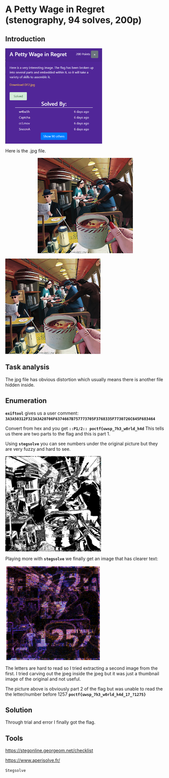 # A Petty Wage in Regret (stenography, 94 solves, 200p)

## Introduction

<img height=300 align=center src=./readme_assets/challenge.png>


Here is the .jpg file.

<p align="center">
  <img height=300 img src=./readme_assets/DF2.jpg/>
</p>
<img height=300 align=center src=./readme_assets/DF2.jpg>

## Task analysis

The jpg file has obvious distortion which usually means there is another file hidden inside.

## Enumeration

**`exiftool`** gives us a user comment: **`3A3A50312F323A3A20706F6374667B757773705F3768335F7730726C645F683464`**

Convert from hex and you get **`::P1/2:: poctf{uwsp_7h3_w0rld_h4d`**
This tells us there are two parts to the flag and this is part 1. 

Using **`stegsolve`** you can see numbers under the original picture but they are very fuzzy and hard to see.

<img height=300 align=center src=./readme_assets/ds2fuzzy.png>

Playing more with **`stegsolve`** we finally get an image that has clearer text:

<img height=300 align=center src=./readme_assets/DS2.png>

The letters are hard to read so I tried extracting a second image from the first. I tried carving out the jpeg inside the jpeg but it was just a thumbnail image of the original and not useful.

The picture above is obviously part 2 of the flag but was unable to read the the letter/number before 1257 **`poctf{uwsp_7h3_w0rld_h4d_17_?1275}`**

## Solution

Through trial and error I finally got the flag.

## Tools

https://stegonline.georgeom.net/checklist

https://www.aperisolve.fr/

`Stegsolve`
